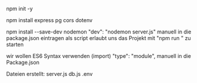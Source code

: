 

npm init -y

npm install express pg cors dotenv

npm install --save-dev nodemon
"dev": "nodemon server.js" 
manuell in die package.json eintragen als script
erlaubt uns das Projekt mit "npm run <scriptname>" zu starten


wir wollen ES6 Syntax verwenden (import)
  "type": "module",
manuell in die Package.json

Dateien erstellt:
server.js
db.js
.env
